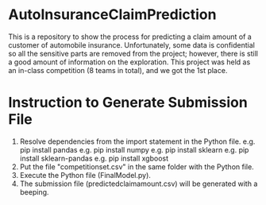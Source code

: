 # AutoInsuranceClaimPrediction

This is a repository to show the process for predicting a claim amount of a
customer of automobile insurance. Unfortunately, some data is confidential
so all the sensitive parts are removed from the project; however, there is 
still a good amount of information on the exploration. This project was held
as an in-class competition (8 teams in total), and we got the 1st place.

# Instruction to Generate Submission File

1. Resolve dependencies from the import statement in the Python file.
e.g. pip install pandas
e.g. pip install numpy
e.g. pip install sklearn
e.g. pip install sklearn-pandas
e.g. pip install xgboost
2. Put the file "competitionset.csv" in the same folder with the Python file.
3. Execute the Python file (FinalModel.py).
4. The submission file (predictedclaimamount.csv) will be generated with a beeping.
